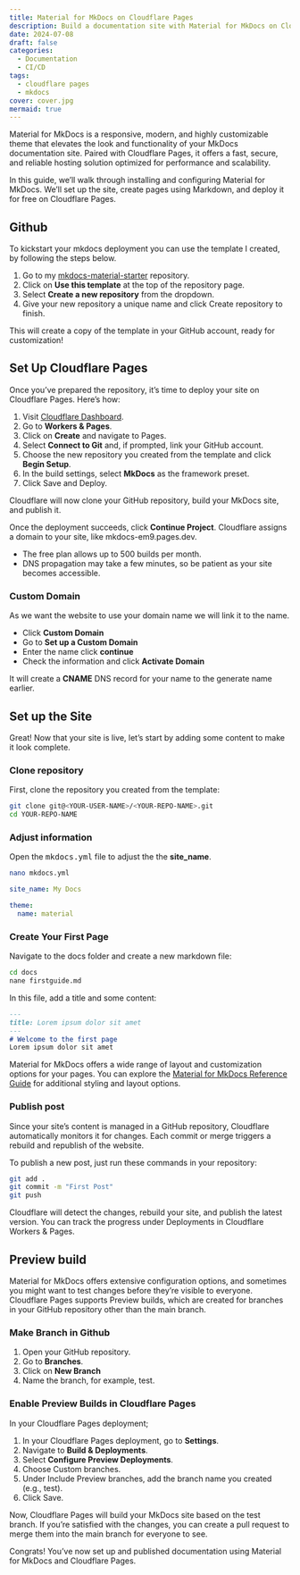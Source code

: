```yaml
---
title: Material for MkDocs on Cloudflare Pages
description: Build a documentation site with Material for MkDocs on Cloudflare Pages
date: 2024-07-08
draft: false
categories:
  - Documentation
  - CI/CD
tags:
  - cloudflare pages
  - mkdocs
cover: cover.jpg
mermaid: true
---
```


Material for MkDocs is a responsive, modern, and highly customizable theme that elevates the look and functionality of your MkDocs documentation site. Paired with Cloudflare Pages, it offers a fast, secure, and reliable hosting solution optimized for performance and scalability.

In this guide, we’ll walk through installing and configuring Material for MkDocs. We’ll set up the site, create pages using Markdown, and deploy it for free on Cloudflare Pages.

## Github

To kickstart your mkdocs deployment you can use the template I created, by following the steps below.

1.	Go to my [mkdocs-material-starter](https://github.com/svenvg93/mkdocs-material-starter) repository.
2.	Click on **Use this template** at the top of the repository page.
3.	Select **Create a new repository** from the dropdown.
4.	Give your new repository a unique name and click Create repository to finish.

This will create a copy of the template in your GitHub account, ready for customization!

## Set Up Cloudflare Pages

Once you’ve prepared the repository, it’s time to deploy your site on Cloudflare Pages. Here’s how:

1.	Visit [Cloudflare Dashboard](https://dash.cloudflare.com/).
2.	Go to **Workers & Pages**.
3.	Click on **Create** and navigate to Pages.
4.	Select **Connect to Git** and, if prompted, link your GitHub account.
5.	Choose the new repository you created from the template and click **Begin Setup**.
6.	In the build settings, select **MkDocs** as the framework preset.
7.	Click Save and Deploy.

Cloudflare will now clone your GitHub repository, build your MkDocs site, and publish it.

Once the deployment succeeds, click **Continue Project**. Cloudflare assigns a domain to your site, like mkdocs-em9.pages.dev.

- The free plan allows up to 500 builds per month.
- DNS propagation may take a few minutes, so be patient as your site becomes accessible.

### Custom Domain

As we want the website to use your domain name we will link it to the name.

*   Click **Custom Domain**
*   Go to **Set up a Custom Domain**
*   Enter the name click **continue**
*   Check the information and click **Activate Domain**

It will create a **CNAME** DNS record for your name to the generate name earlier.

## Set up the Site

Great! Now that your site is live, let’s start by adding some content to make it look complete.

### Clone repository

First, clone the repository you created from the template:

```bash
git clone git@<YOUR-USER-NAME>/<YOUR-REPO-NAME>.git
cd YOUR-REPO-NAME
```

### Adjust information

Open the <kbd>mkdocs.yml</kbd> file to adjust the the **site_name**.

```bash
nano mkdocs.yml
```

```yaml
site_name: My Docs

theme:
  name: material
```

### Create Your First Page

Navigate to the docs folder and create a new markdown file:

```bash
cd docs
nane firstguide.md
```

In this file, add a title and some content:

```markdown
---
title: Lorem ipsum dolor sit amet 
---
# Welcome to the first page
Lorem ipsum dolor sit amet
```

Material for MkDocs offers a wide range of layout and customization options for your pages. You can explore the [Material for MkDocs Reference Guide](https://squidfunk.github.io/mkdocs-material/reference/) for additional styling and layout options.

### Publish post

Since your site’s content is managed in a GitHub repository, Cloudflare automatically monitors it for changes. Each commit or merge triggers a rebuild and republish of the website.

To publish a new post, just run these commands in your repository:

```bash
git add .
git commit -m "First Post"
git push
```

Cloudflare will detect the changes, rebuild your site, and publish the latest version. You can track the progress under Deployments in Cloudflare Workers & Pages.

## Preview build

Material for MkDocs offers extensive configuration options, and sometimes you might want to test changes before they’re visible to everyone. Cloudflare Pages supports Preview builds, which are created for branches in your GitHub repository other than the main branch.

### Make Branch in Github

1.	Open your GitHub repository.
2.	Go to **Branches**.
3.	Click on **New Branch**
4.	Name the branch, for example, test.

### Enable Preview Builds in Cloudflare Pages

In your Cloudflare Pages deployment;

1.	In your Cloudflare Pages deployment, go to **Settings**.
2.	Navigate to **Build & Deployments**.
3.	Select **Configure Preview Deployments**.
4.	Choose Custom branches.
5.	Under Include Preview branches, add the branch name you created (e.g., test).
6.	Click Save.

Now, Cloudflare Pages will build your MkDocs site based on the test branch. If you’re satisfied with the changes, you can create a pull request to merge them into the main branch for everyone to see.

Congrats! You’ve now set up and published documentation using Material for MkDocs and Cloudflare Pages.
